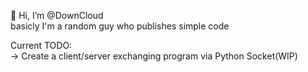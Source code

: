 👋 Hi, I’m @DownCloud  
basicly I'm a random guy who publishes simple code

Current TODO:  
-> Create a client/server exchanging program via Python Socket(WIP)
